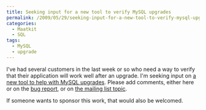 ```yaml
---
title: Seeking input for a new tool to verify MySQL upgrades
permalink: /2009/05/29/seeking-input-for-a-new-tool-to-verify-mysql-upgrades/
categories:
  - Maatkit
  - SQL
tags:
  - MySQL
  - upgrade
---
```

I've had several customers in the last week or so who need a way to verify that their application will work well after an upgrade. I'm seeking input on [a new tool to help with MySQL upgrades][1]. Please add comments, either here or on the [bug report][1], or on [the mailing list topic][2].

If someone wants to sponsor this work, that would also be welcomed.

 [1]: http://code.google.com/p/maatkit/issues/detail?id=422
 [2]: http://groups.google.com/group/maatkit-discuss/browse_thread/thread/49f4564111c78a2f
